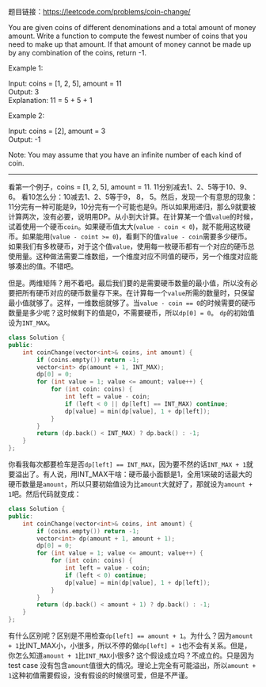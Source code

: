 题目链接：https://leetcode.com/problems/coin-change/

You are given coins of different denominations and a total amount of money amount. Write a function to compute the fewest number of coins that you need to make up that amount. If that amount of money cannot be made up by any combination of the coins, return -1.

Example 1:

Input: coins = [1, 2, 5], amount = 11 \
Output: 3 \
Explanation: 11 = 5 + 5 + 1

Example 2:

Input: coins = [2], amount = 3\
Output: -1

Note: You may assume that you have an infinite number of each kind of coin.

--- 

看第一个例子，coins = [1, 2, 5], amount = 11. 11分别减去1、2、5等于10、9、6。 看10怎么分：10减去1、2、5等于9， 8， 5。然后，发现一个有意思的现象：11分完有一种可能是9，10分完有一个可能也是9。所以如果用递归，那么9就要被计算两次，没有必要，说明用DP。从小到大计算。在计算某一个值`value`的时候，试着使用一个硬币`coin`。如果硬币值太大(`value - coin < 0`)，就不能用这枚硬币。如果能用(`value - coint >= 0`)，看剩下的值`value - coin`需要多少硬币。如果我们有多枚硬币，对于这个值`value`，使用每一枚硬币都有一个对应的硬币总使用量。这种做法需要二维数组，一个维度对应不同值的硬币，另一个维度对应能够凑出的值。不错吧。

但是。两维矩阵？用不着吧。最后我们要的是需要硬币数量的最小值，所以没有必要把所有硬币对应的硬币数量存下来。在计算每一个`value`所需的数量时，只保留最小值就够了。这样，一维数组就够了。当`value - coin == 0`的时候需要的硬币数量是多少呢？这时候剩下的值是0，不需要硬币，所以`dp[0] = 0`。 `dp`的初始值设为`INT_MAX`。
```cpp
class Solution {
public:
    int coinChange(vector<int>& coins, int amount) {
        if (coins.empty()) return -1;
        vector<int> dp(amount + 1, INT_MAX);
        dp[0] = 0;
        for (int value = 1; value <= amount; value++) {
            for (int coin: coins) {
                int left = value - coin;
                if (left < 0 || dp[left] == INT_MAX) continue;
                dp[value] = min(dp[value], 1 + dp[left]);
            }
        }
        return (dp.back() < INT_MAX) ? dp.back() : -1;
    }
};
```
你看我每次都要检车是否`dp[left] == INT_MAX`，因为要不然的话`INT_MAX + 1`就要溢出了。有人说，用INT_MAX干啥：硬币最小面额是1，全用1来破的话最大的硬币数量是`amount`，所以只要初始值设为比`amount`大就好了，那就设为`amount + 1`吧。然后代码就变成：
```cpp
class Solution {
public:
    int coinChange(vector<int>& coins, int amount) {
        if (coins.empty()) return -1;
        vector<int> dp(amount + 1, amount + 1);
        dp[0] = 0;
        for (int value = 1; value <= amount; value++) {
            for (int coin: coins) {
                int left = value - coin;
                if (left < 0) continue;
                dp[value] = min(dp[value], 1 + dp[left]);
            }
        }
        return (dp.back() < amount + 1) ? dp.back() : -1;
    }
};
```
有什么区别呢？区别是不用检查`dp[left] == amount + 1`。为什么？因为`amount + 1`比INT_MAX小，小很多，所以不停的做`dp[left] + 1`也不会有关系。但是，你怎么知道`amount + 1`比`INT_MAX`小很多? 这个假设成立吗？不成立的。只是因为test case 没有包含`amount`值很大的情况。理论上完全有可能溢出，所以`amount + 1`这种初值需要假设，没有假设的时候很可爱，但是不严谨。